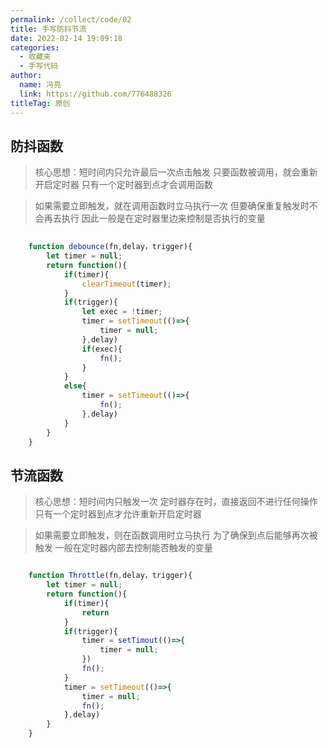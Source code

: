 ```yaml
---
permalink: /collect/code/02
title: 手写防抖节流
date: 2022-02-14 19:09:18
categories: 
  - 收藏夹
  - 手写代码
author: 
  name: 冯亮
  link: https://github.com/776488326
titleTag: 原创
---
```


## 防抖函数
> 核心思想：短时间内只允许最后一次点击触发
> 只要函数被调用，就会重新开启定时器
> 只有一个定时器到点才会调用函数

> 如果需要立即触发，就在调用函数时立马执行一次
> 但要确保重复触发时不会再去执行
> 因此一般是在定时器里边来控制是否执行的变量

```js
    
    function debounce(fn,delay，trigger){
        let timer = null;
        return function(){
            if(timer){
                clearTimeout(timer);
            }
            if(trigger){
                let exec = !timer;
                timer = setTimeout(()=>{
                    timer = null;
                },delay)
                if(exec){
                    fn();
                }
            }
            else{
                timer = setTimeout(()=>{
                    fn();
                },delay)
            }
        }
    }

```

## 节流函数
> 核心思想：短时间内只触发一次
> 定时器存在时，直接返回不进行任何操作
> 只有一个定时器到点才允许重新开启定时器

> 如果需要立即触发，则在函数调用时立马执行
> 为了确保到点后能够再次被触发
> 一般在定时器内部去控制能否触发的变量

```js

    function Throttle(fn,delay，trigger){
        let timer = null;
        return function(){
            if(timer){
                return
            }
            if(trigger){
                timer = setTimout(()=>{
                    timer = null;
                })
                fn();
            }
            timer = setTimeout(()=>{
                timer = null;
                fn();
            },delay)
        }
    }

```